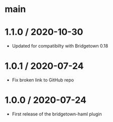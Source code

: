 # main

# 1.1.0 / 2020-10-30

* Updated for compatibilty with Bridgetown 0.18

# 1.0.1 / 2020-07-24

* Fix broken link to GitHub repo

# 1.0.0 / 2020-07-24

* First release of the bridgetown-haml plugin
